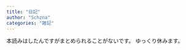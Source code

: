 ```yaml
---
title: "日記"
author: "Schzna"
categories: "雑記"
---
```


本読みはしたんですがまとめられることがないです。
ゆっくり休みます。
<!--more-->